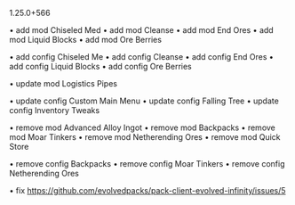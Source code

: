 1.25.0+566

• add mod Chiseled Med
• add mod Cleanse
• add mod End Ores
• add mod Liquid Blocks
• add mod Ore Berries

• add config Chiseled Me
• add config Cleanse
• add config End Ores
• add config Liquid Blocks
• add config Ore Berries

• update mod Logistics Pipes

• update config Custom Main Menu
• update config Falling Tree
• update config Inventory Tweaks

• remove mod Advanced Alloy Ingot
• remove mod Backpacks
• remove mod Moar Tinkers
• remove mod Netherending Ores
• remove mod Quick Store

• remove config Backpacks
• remove config Moar Tinkers
• remove config Netherending Ores

• fix https://github.com/evolvedpacks/pack-client-evolved-infinity/issues/5
